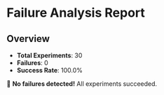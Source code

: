 # Failure Analysis Report

## Overview

- **Total Experiments**: 30
- **Failures**: 0
- **Success Rate**: 100.0%

🎉 **No failures detected!** All experiments succeeded.
